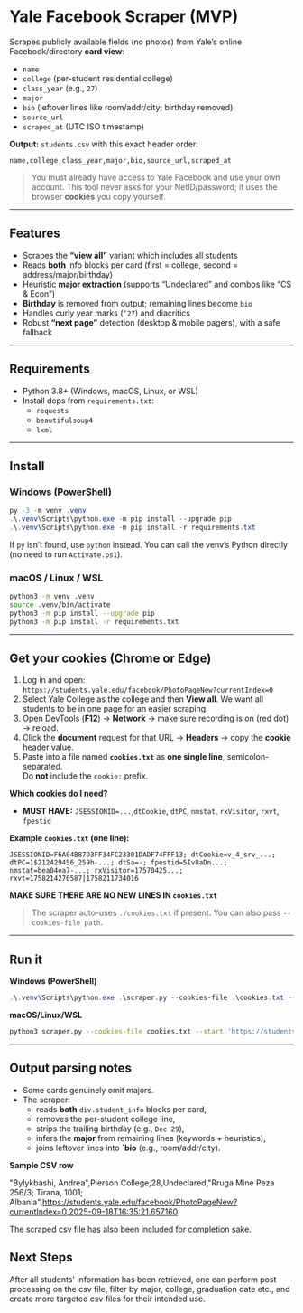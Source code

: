 # Yale Facebook Scraper (MVP)

Scrapes publicly available fields (no photos) from Yale’s online Facebook/directory **card view**:

- `name`
- `college` (per-student residential college)
- `class_year` (e.g., `27`)
- `major`
- `bio` (leftover lines like room/addr/city; birthday removed)
- `source_url`
- `scraped_at` (UTC ISO timestamp)

**Output:** `students.csv` with this exact header order:
```
name,college,class_year,major,bio,source_url,scraped_at
```

> You must already have access to Yale Facebook and use your own account. This tool never asks for your NetID/password; it uses the browser **cookies** you copy yourself.

---

## Features

- Scrapes the **“view all”** variant which includes all students
- Reads **both** info blocks per card (first = college, second = address/major/birthday)
- Heuristic **major extraction** (supports “Undeclared” and combos like “CS & Econ”)
- **Birthday** is removed from output; remaining lines become `bio`
- Handles curly year marks (`’27`) and diacritics
- Robust **“next page”** detection (desktop & mobile pagers), with a safe fallback

---

## Requirements

- Python 3.8+ (Windows, macOS, Linux, or WSL)
- Install deps from `requirements.txt`:
  - `requests`
  - `beautifulsoup4`
  - `lxml`

---

## Install

### Windows (PowerShell)
```powershell
py -3 -m venv .venv
.\.venv\Scripts\python.exe -m pip install --upgrade pip
.\.venv\Scripts\python.exe -m pip install -r requirements.txt
```
If `py` isn’t found, use `python` instead. You can call the venv’s Python directly (no need to run `Activate.ps1`).

### macOS / Linux / WSL
```bash
python3 -m venv .venv
source .venv/bin/activate
python3 -m pip install --upgrade pip
python3 -m pip install -r requirements.txt
```

---

## Get your cookies (Chrome or Edge)

1. Log in and open:  
   `https://students.yale.edu/facebook/PhotoPageNew?currentIndex=0`
2. Select Yale College as the college and then **View all**. We want all students to be in one page for an easier scraping.
3. Open DevTools (**F12**) → **Network** → make sure recording is on (red dot) → reload.
4. Click the **document** request for that URL → **Headers** → copy the **cookie** header value.
5. Paste into a file named **`cookies.txt`** as **one single line**, semicolon-separated.  
   Do **not** include the `cookie:` prefix.

**Which cookies do I need?**
- **MUST HAVE:** `JSESSIONID=...`,`dtCookie`, `dtPC`, `nmstat`, `rxVisitor`, `rxvt`, `fpestid`

**Example `cookies.txt` (one line):**
```
JSESSIONID=F6A04B87D3FF34FC23301DADF74FFF13; dtCookie=v_4_srv_...; dtPC=1$212429456_259h-...; dtSa=-; fpestid=5Iv8aDn...; nmstat=bea04ea7-...; rxVisitor=17570425...; rxvt=1758214270587|1758211734016
```
**MAKE SURE THERE ARE NO NEW LINES IN `cookies.txt`**

> The scraper auto-uses `./cookies.txt` if present. You can also pass `--cookies-file path`.

---

## Run it

**Windows (PowerShell)**
```powershell
.\.venv\Scripts\python.exe .\scraper.py --cookies-file .\cookies.txt --start "https://students.yale.edu/facebook/PhotoPageNew?currentIndex=-1&numberToGet=-1" --max-pages 1 --out students.csv
```

**macOS/Linux/WSL**
```bash
python3 scraper.py --cookies-file cookies.txt --start 'https://students.yale.edu/facebook/PhotoPageNew?currentIndex=-1&numberToGet=-1' --max-pages 1 --out students.csv
```

---

## Output parsing notes

- Some cards genuinely omit majors.
- The scraper:
  - reads **both** `div.student_info` blocks per card,
  - removes the per-student college line,
  - strips the trailing birthday (e.g., `Dec 29`),
  - infers the **major** from remaining lines (keywords + heuristics),
  - joins leftover lines into **`bio** (e.g., room/addr/city).

**Sample CSV row**

"Bylykbashi, Andrea",Pierson College,28,Undeclared,"Rruga Mine Peza 256/3; Tirana, 1001; Albania",https://students.yale.edu/facebook/PhotoPageNew?currentIndex=0,2025-09-18T16:35:21.657160

The scraped csv file has also been included for completion sake.

## Next Steps

After all students' information has been retrieved, one can perform post processing on the csv file, filter by major, college, graduation date etc., and create more targeted csv files for their intended use.